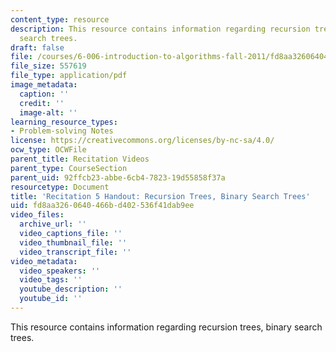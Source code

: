 ```yaml
---
content_type: resource
description: This resource contains information regarding recursion trees, binary
  search trees.
draft: false
file: /courses/6-006-introduction-to-algorithms-fall-2011/fd8aa3260640466bd402536f41dab9ee_MIT6_006F11_rec05_handout.pdf
file_size: 557619
file_type: application/pdf
image_metadata:
  caption: ''
  credit: ''
  image-alt: ''
learning_resource_types:
- Problem-solving Notes
license: https://creativecommons.org/licenses/by-nc-sa/4.0/
ocw_type: OCWFile
parent_title: Recitation Videos
parent_type: CourseSection
parent_uid: 92ffcb23-abbe-6cb4-7823-19d55858f37a
resourcetype: Document
title: 'Recitation 5 Handout: Recursion Trees, Binary Search Trees'
uid: fd8aa326-0640-466b-d402-536f41dab9ee
video_files:
  archive_url: ''
  video_captions_file: ''
  video_thumbnail_file: ''
  video_transcript_file: ''
video_metadata:
  video_speakers: ''
  video_tags: ''
  youtube_description: ''
  youtube_id: ''
---
```

This resource contains information regarding recursion trees, binary search trees.